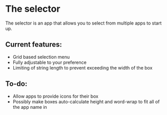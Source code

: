 # The selector
The selector is an app that allows you to select from multiple apps to start up.

## Current features:
- Grid based selection menu
- Fully adjustable to your preference
- Limiting of string length to prevent exceeding the width of the box
## To-do:
- Allow apps to provide icons for their box
- Possibly make boxes auto-calculate height and word-wrap to fit all of the app name in
